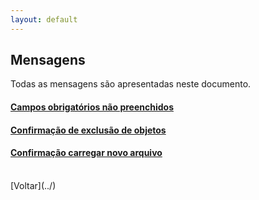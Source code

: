 ```yaml
---
layout: default
---
```


## Mensagens

Todas as mensagens são apresentadas neste documento.


#### [Campos obrigatórios não preenchidos](./campo-obg-n-preenc)
#### [Confirmação de exclusão de objetos](./conf-excl-obj)
#### [Confirmação carregar novo arquivo](./conf-carr-nv-arq)


<br>
[Voltar](../)
